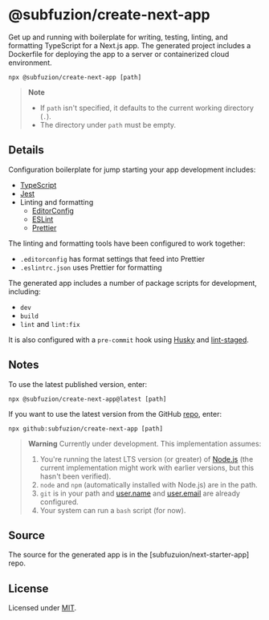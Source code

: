 # @subfuzion/create-next-app

Get up and running with boilerplate for writing, testing, linting, and
formatting TypeScript for a Next.js app. The generated project includes a
Dockerfile for deploying the app to a server or containerized cloud
environment.

```
npx @subfuzion/create-next-app [path]
```

> **Note**
>
> - If `path` isn't specified, it defaults to the current working directory (`.`).
> - The directory under `path` must be empty. 

## Details

Configuration boilerplate for jump starting your app development includes:

* [TypeScript]
* [Jest]
* Linting and formatting
  * [EditorConfig]
  * [ESLint]
  * [Prettier]

The linting and formatting tools have been configured to  work together:

* `.editorconfig` has format settings that feed into Prettier
* `.eslintrc.json` uses Prettier for formatting

The generated app includes a number of package scripts for development, including:
- `dev`
- `build`
- `lint` and `lint:fix`

It is also configured with a `pre-commit` hook using [Husky] and [lint-staged].

## Notes

To use the latest published version, enter:

```
npx @subfuzion/create-next-app@latest [path]
```

If you want to use the latest version from the GitHub [repo], enter:

```
npx github:subfuzion/create-next-app [path]
```

> **Warning**
> Currently under development. This implementation assumes:
> 
> 1. You're running the latest LTS version (or greater) of [Node.js]
>    (the current implementation might work with earlier versions, but this
     hasn't been verified).
> 2. `node` and `npm` (automatically installed with Node.js) are in the path.
> 3. `git` is in your path and [user.name] and [user.email] are already
>    configured.
> 4. Your system can run a `bash` script (for now).

## Source

The source for the generated app is in the [subfuzuion/next-starter-app]
repo.

## License

Licensed under [MIT].

[@subfuzion/next-starter-app]: https://github.com/subfuzion/next-starter-app/
[EditorConfig]: https://editorconfig.org/
[ESLint]: https://eslint.org/
[Husky]: https://typicode.github.io/husky/
[Jest]: https://jestjs.io/
[lint-staged]: https://github.com/okonet/lint-staged/
[MIT]: ./LICENSE
[Node.js]: https://nodejs.org/en/download/
[Prettier]: https://prettier.io/
[repo]: https://github.com/subfuzion/create-next-app/
[TypeScript]: https://typescriptlang.org/
[user.name]: https://docs.github.com/en/get-started/getting-started-with-git/setting-your-username-in-git#setting-your-git-username-for-every-repository-on-your-computer/
[user.email]: https://docs.github.com/en/account-and-profile/setting-up-and-managing-your-personal-account-on-github/managing-email-preferences/setting-your-commit-email-address#setting-your-email-address-for-every-repository-on-your-computer/
